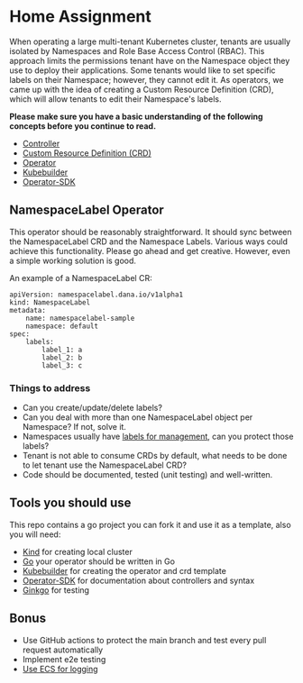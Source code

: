 # Home Assignment

When operating a large multi-tenant Kubernetes cluster, tenants are usually isolated by Namespaces and Role Base Access Control (RBAC).
This approach limits the permissions tenant have on the Namespace object they use to deploy their applications.
Some tenants would like to set specific labels on their Namespace; however, they cannot edit it.
As operators, we came up with the idea of creating a Custom Resource Definition (CRD), which will allow tenants to edit their
Namespace's labels.

**Please make sure you have a basic understanding of the following concepts before you continue to read.**
- [Controller](https://kubernetes.io/docs/concepts/architecture/controller/) 
- [Custom Resource Definition (CRD)](https://kubernetes.io/docs/concepts/extend-kubernetes/api-extension/custom-resources/)
- [Operator](https://kubernetes.io/docs/concepts/extend-kubernetes/operator/) 
- [Kubebuilder](https://book.kubebuilder.io)
- [Operator-SDK](https://sdk.operatorframework.io/docs/)

## NamespaceLabel Operator

This operator should be reasonably straightforward. It should sync between the NamespaceLabel CRD and the Namespace Labels.
Various ways could achieve this functionality. Please go ahead and get creative. However, even a simple working solution is good.

An example of a NamespaceLabel CR: 

```
apiVersion: namespacelabel.dana.io/v1alpha1
kind: NamespaceLabel
metadata:
    name: namespacelabel-sample
    namespace: default
spec:
    labels:
        label_1: a
        label_2: b
        label_3: c
```

### Things to address

- Can you create/update/delete labels?
- Can you deal with more than one NamespaceLabel object per Namespace? If not, solve it.
- Namespaces usually have [labels for management](https://kubernetes.io/docs/concepts/overview/working-with-objects/common-labels/), can you protect those labels?
- Tenant is not able to consume CRDs by default, what needs to be done to let tenant use the NamespaceLabel CRD?
- Code should be documented, tested (unit testing) and well-written.

## Tools you should use
This repo contains a go project you can fork it and use it as a template, also you will need:
- [Kind](https://kind.sigs.k8s.io)  for creating local cluster
- [Go](https://go.dev) your operator should be written in Go
- [Kubebuilder](https://book.kubebuilder.io) for creating the operator and crd template
- [Operator-SDK](https://sdk.operatorframework.io/docs/) for documentation about controllers and syntax
- [Ginkgo](https://onsi.github.io/ginkgo/) for testing

## Bonus
- Use GitHub actions to protect the main branch and test every pull request automatically
- Implement e2e testing
- [Use ECS for logging](https://www.elastic.co/guide/en/ecs/current/index.html)
